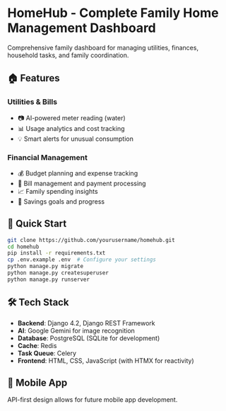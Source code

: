 # HomeHub - Complete Family Home Management Dashboard

Comprehensive family dashboard for managing utilities, finances, household tasks, and family coordination.

## 🏠 Features

### Utilities & Bills
- 📷 AI-powered meter reading (water)
- 📊 Usage analytics and cost tracking
- 💡 Smart alerts for unusual consumption

### Financial Management
- 💰 Budget planning and expense tracking
- 🧾 Bill management and payment processing
- 📈 Family spending insights
- 🎯 Savings goals and progress

## 🚀 Quick Start

```bash
git clone https://github.com/yourusername/homehub.git
cd homehub
pip install -r requirements.txt
cp .env.example .env  # Configure your settings
python manage.py migrate
python manage.py createsuperuser
python manage.py runserver
```

## 🛠️ Tech Stack

- **Backend**: Django 4.2, Django REST Framework
- **AI**: Google Gemini for image recognition
- **Database**: PostgreSQL (SQLite for development)
- **Cache**: Redis
- **Task Queue**: Celery
- **Frontend**: HTML, CSS, JavaScript (with HTMX for reactivity)

## 📱 Mobile App

API-first design allows for future mobile app development.